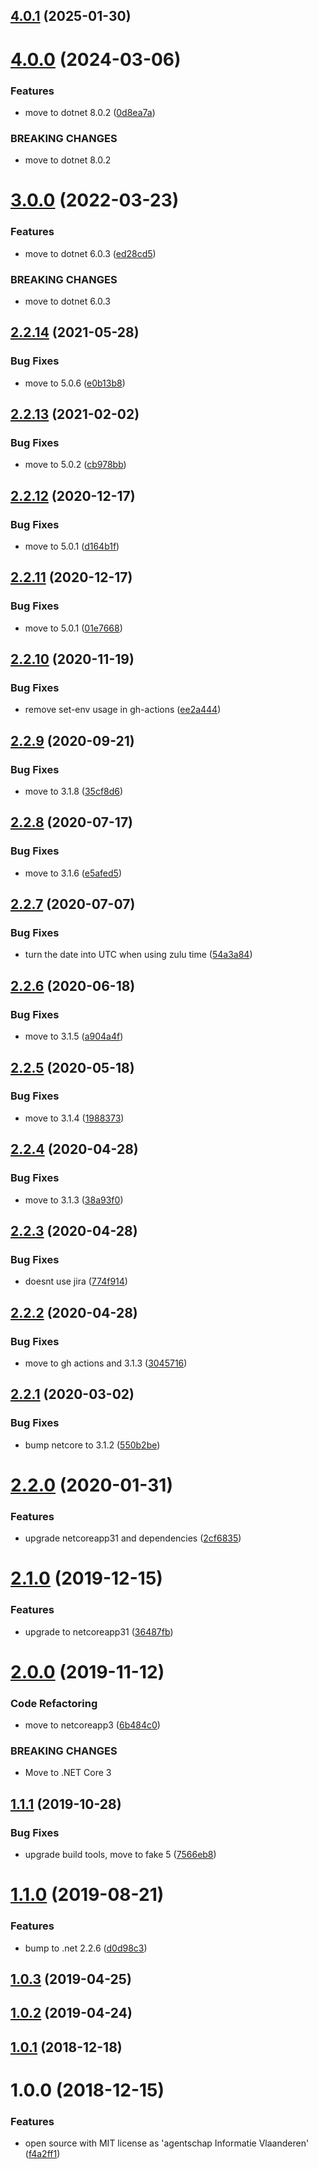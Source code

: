## [4.0.1](https://github.com/informatievlaanderen/timestamp-jsonconverter/compare/v4.0.0...v4.0.1) (2025-01-30)

# [4.0.0](https://github.com/informatievlaanderen/timestamp-jsonconverter/compare/v3.0.0...v4.0.0) (2024-03-06)


### Features

* move to dotnet 8.0.2 ([0d8ea7a](https://github.com/informatievlaanderen/timestamp-jsonconverter/commit/0d8ea7af627331ec0c83123c431fc7ab776340c6))


### BREAKING CHANGES

* move to dotnet 8.0.2

# [3.0.0](https://github.com/informatievlaanderen/timestamp-jsonconverter/compare/v2.2.14...v3.0.0) (2022-03-23)


### Features

* move to dotnet 6.0.3 ([ed28cd5](https://github.com/informatievlaanderen/timestamp-jsonconverter/commit/ed28cd50e894f24e8f928d9edfb5b7c9da4ec47b))


### BREAKING CHANGES

* move to dotnet 6.0.3

## [2.2.14](https://github.com/informatievlaanderen/timestamp-jsonconverter/compare/v2.2.13...v2.2.14) (2021-05-28)


### Bug Fixes

* move to 5.0.6 ([e0b13b8](https://github.com/informatievlaanderen/timestamp-jsonconverter/commit/e0b13b819ffe43b908c4f7139d476af90957fad5))

## [2.2.13](https://github.com/informatievlaanderen/timestamp-jsonconverter/compare/v2.2.12...v2.2.13) (2021-02-02)


### Bug Fixes

* move to 5.0.2 ([cb978bb](https://github.com/informatievlaanderen/timestamp-jsonconverter/commit/cb978bb1e30cec44b065fa59907f411e21b58e69))

## [2.2.12](https://github.com/informatievlaanderen/timestamp-jsonconverter/compare/v2.2.11...v2.2.12) (2020-12-17)


### Bug Fixes

* move to 5.0.1 ([d164b1f](https://github.com/informatievlaanderen/timestamp-jsonconverter/commit/d164b1f8945e0bd38b6cf2072048dadcd4b74fb6))

## [2.2.11](https://github.com/informatievlaanderen/timestamp-jsonconverter/compare/v2.2.10...v2.2.11) (2020-12-17)


### Bug Fixes

* move to 5.0.1 ([01e7668](https://github.com/informatievlaanderen/timestamp-jsonconverter/commit/01e76681d1556019c2d2afa975cfece6bd3a4be3))

## [2.2.10](https://github.com/informatievlaanderen/timestamp-jsonconverter/compare/v2.2.9...v2.2.10) (2020-11-19)


### Bug Fixes

* remove set-env usage in gh-actions ([ee2a444](https://github.com/informatievlaanderen/timestamp-jsonconverter/commit/ee2a4443c83a1a91b21d77f172ef9eaa877fc569))

## [2.2.9](https://github.com/informatievlaanderen/timestamp-jsonconverter/compare/v2.2.8...v2.2.9) (2020-09-21)


### Bug Fixes

* move to 3.1.8 ([35cf8d6](https://github.com/informatievlaanderen/timestamp-jsonconverter/commit/35cf8d6ec4d4d9fd6dd2bf81c97ae7f780f9c54a))

## [2.2.8](https://github.com/informatievlaanderen/timestamp-jsonconverter/compare/v2.2.7...v2.2.8) (2020-07-17)


### Bug Fixes

* move to 3.1.6 ([e5afed5](https://github.com/informatievlaanderen/timestamp-jsonconverter/commit/e5afed55a5599681d7e3a02304e79c11349790d9))

## [2.2.7](https://github.com/informatievlaanderen/timestamp-jsonconverter/compare/v2.2.6...v2.2.7) (2020-07-07)


### Bug Fixes

* turn the date into UTC when using zulu time ([54a3a84](https://github.com/informatievlaanderen/timestamp-jsonconverter/commit/54a3a84409c82b85f10911ba53403fddcf1f5d72))

## [2.2.6](https://github.com/informatievlaanderen/timestamp-jsonconverter/compare/v2.2.5...v2.2.6) (2020-06-18)


### Bug Fixes

* move to 3.1.5 ([a904a4f](https://github.com/informatievlaanderen/timestamp-jsonconverter/commit/a904a4f83882f743589b8a86d480f41c346772dc))

## [2.2.5](https://github.com/informatievlaanderen/timestamp-jsonconverter/compare/v2.2.4...v2.2.5) (2020-05-18)


### Bug Fixes

* move to 3.1.4 ([1988373](https://github.com/informatievlaanderen/timestamp-jsonconverter/commit/19883736ba669d8ab05ee47a86dae4dedcecc31d))

## [2.2.4](https://github.com/informatievlaanderen/timestamp-jsonconverter/compare/v2.2.3...v2.2.4) (2020-04-28)


### Bug Fixes

* move to 3.1.3 ([38a93f0](https://github.com/informatievlaanderen/timestamp-jsonconverter/commit/38a93f0b1511f647a5fe69f23f471273a6f17143))

## [2.2.3](https://github.com/informatievlaanderen/timestamp-jsonconverter/compare/v2.2.2...v2.2.3) (2020-04-28)


### Bug Fixes

* doesnt use jira ([774f914](https://github.com/informatievlaanderen/timestamp-jsonconverter/commit/774f914e520cc34f17610cbd6fb3fd60c0ee8e2e))

## [2.2.2](https://github.com/informatievlaanderen/timestamp-jsonconverter/compare/v2.2.1...v2.2.2) (2020-04-28)


### Bug Fixes

* move to gh actions and 3.1.3 ([3045716](https://github.com/informatievlaanderen/timestamp-jsonconverter/commit/3045716edfe355952414caf47b61f0ff1cbbbc0b))

## [2.2.1](https://github.com/informatievlaanderen/timestamp-jsonconverter/compare/v2.2.0...v2.2.1) (2020-03-02)


### Bug Fixes

* bump netcore to 3.1.2 ([550b2be](https://github.com/informatievlaanderen/timestamp-jsonconverter/commit/550b2be2fd1a6e5106c42f9a7bb6b429b46a0740))

# [2.2.0](https://github.com/informatievlaanderen/timestamp-jsonconverter/compare/v2.1.0...v2.2.0) (2020-01-31)


### Features

* upgrade netcoreapp31 and dependencies ([2cf6835](https://github.com/informatievlaanderen/timestamp-jsonconverter/commit/2cf683547fc608efda09d2610f64f9a26c5bfe6b))

# [2.1.0](https://github.com/informatievlaanderen/timestamp-jsonconverter/compare/v2.0.0...v2.1.0) (2019-12-15)


### Features

* upgrade to netcoreapp31 ([36487fb](https://github.com/informatievlaanderen/timestamp-jsonconverter/commit/36487fba014e6a9cbb095635e91970bb094d2ca2))

# [2.0.0](https://github.com/informatievlaanderen/timestamp-jsonconverter/compare/v1.1.1...v2.0.0) (2019-11-12)


### Code Refactoring

* move to netcoreapp3 ([6b484c0](https://github.com/informatievlaanderen/timestamp-jsonconverter/commit/6b484c0))


### BREAKING CHANGES

* Move to .NET Core 3

## [1.1.1](https://github.com/informatievlaanderen/timestamp-jsonconverter/compare/v1.1.0...v1.1.1) (2019-10-28)


### Bug Fixes

* upgrade build tools, move to fake 5 ([7566eb8](https://github.com/informatievlaanderen/timestamp-jsonconverter/commit/7566eb8))

# [1.1.0](https://github.com/informatievlaanderen/timestamp-jsonconverter/compare/v1.0.3...v1.1.0) (2019-08-21)


### Features

* bump to .net 2.2.6 ([d0d98c3](https://github.com/informatievlaanderen/timestamp-jsonconverter/commit/d0d98c3))

## [1.0.3](https://github.com/informatievlaanderen/timestamp-jsonconverter/compare/v1.0.2...v1.0.3) (2019-04-25)

## [1.0.2](https://github.com/informatievlaanderen/timestamp-jsonconverter/compare/v1.0.1...v1.0.2) (2019-04-24)

## [1.0.1](https://github.com/informatievlaanderen/timestamp-jsonconverter/compare/v1.0.0...v1.0.1) (2018-12-18)

# 1.0.0 (2018-12-15)


### Features

* open source with MIT license as 'agentschap Informatie Vlaanderen' ([f4a2ff1](https://github.com/informatievlaanderen/timestamp-jsonconverter/commit/f4a2ff1))
